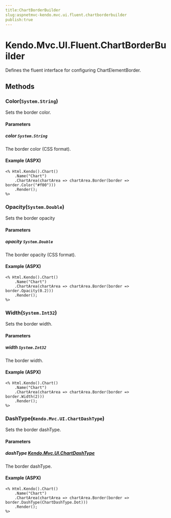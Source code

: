 ```yaml
---
title:ChartBorderBuilder
slug:aspnetmvc-kendo.mvc.ui.fluent.chartborderbuilder
publish:true
---
```


# Kendo.Mvc.UI.Fluent.ChartBorderBuilder
Defines the fluent interface for configuring ChartElementBorder.



## Methods

### Color(`System.String`)
Sets the border color.


#### Parameters

##### color `System.String`
The border color (CSS format).




#### Example (ASPX)
    <% Html.Kendo().Chart()
        .Name("Chart")
        .ChartArea(chartArea => chartArea.Border(border => border.Color("#f00")))
        .Render();
    %>


### Opacity(`System.Double`)
Sets the border opacity


#### Parameters

##### opacity `System.Double`
The border opacity (CSS format).




#### Example (ASPX)
    <% Html.Kendo().Chart()
        .Name("Chart")
        .ChartArea(chartArea => chartArea.Border(border => border.Opacity(0.2)))
        .Render();
    %>


### Width(`System.Int32`)
Sets the border width.


#### Parameters

##### width `System.Int32`
The border width.




#### Example (ASPX)
    <% Html.Kendo().Chart()
        .Name("Chart")
        .ChartArea(chartArea => chartArea.Border(border => border.Width(2)))
        .Render();
    %>


### DashType(`Kendo.Mvc.UI.ChartDashType`)
Sets the border dashType.


#### Parameters

##### dashType [Kendo.Mvc.UI.ChartDashType](/api/wrappers/aspnet-mvc/Kendo.Mvc.UI/ChartDashType)
The border dashType.




#### Example (ASPX)
    <% Html.Kendo().Chart()
        .Name("Chart")
        .ChartArea(chartArea => chartArea.Border(border => border.DashType(ChartDashType.Dot)))
        .Render();
    %>



